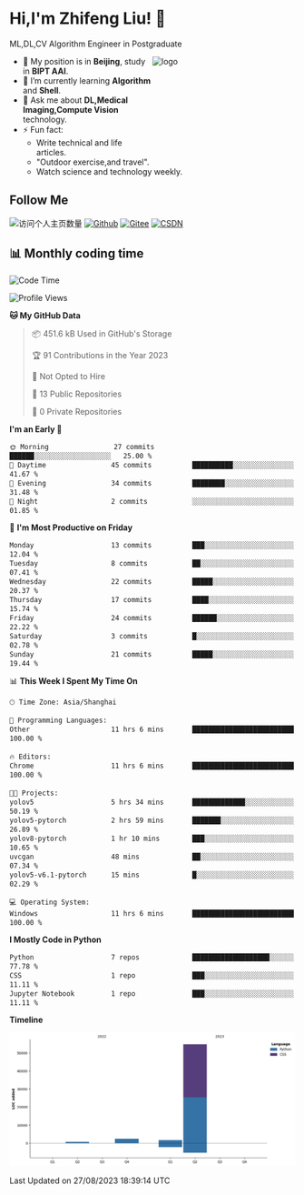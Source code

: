 <!--
**stonedada/stonedada** is a ✨ _special_ ✨ repository because its `README.md` (this file) appears on your GitHub profile.

Here are some ideas to get you started:

- 🔭 I’m currently working on ...
- 🌱 I’m currently learning ...
- 👯 I’m looking to collaborate on ...
- 🤔 I’m looking for help with ...
- 💬 Ask me about ...
- 📫 How to reach me: ...
- 😄 Pronouns: ...
- ⚡ Fun fact: ...
-->
# Hi,I'm Zhifeng Liu! 👋
ML,DL,CV Algorithm Engineer in Postgraduate

<img src="https://github-readme-stats-git-masterrstaa-rickstaa.vercel.app/api?username=stonedada&show_icons=true&count_private=true&theme=vue" alt="logo" height="160" align="right" width="50%" />

- 🔭 My position is in **Beijing**, study in **BIPT AAI**.
- 🌱 I’m currently learning **Algorithm** and **Shell**.
- 💬 Ask me about **DL,Medical Imaging,Compute Vision** technology.
- ⚡ Fun fact: 
  - Write technical and life articles.
  - "Outdoor exercise,and travel".
  - Watch science and technology weekly.

## Follow Me
![访问个人主页数量](https://komarev.com/ghpvc/?username=stonedada&color=green)
[![Github](https://img.shields.io/github/followers/stonedada?label=Github&style=social)](https://github.com/stonedada)
[![Gitee](https://img.shields.io/badge/-Gitee-EA4335?style=flat-square&logo=Gitee&logoColor=white)](https://gitee.com/liu-shitou)
[![CSDN](https://img.shields.io/badge/-CSDN-c14438?style=flat-square&logo=C&logoColor=white)](https://blog.csdn.net/weixin_43913261?type=blog)
<!--
## GitHub Infos

<img src="https://github-profile-trophy.vercel.app/?username=stonedada&theme=flat&column=7" alt="logo" height="160" align="center" style="margin: auto;" />
[![GitHub Streak](https://github-readme-streak-stats.herokuapp.com/?user=stonedada&theme=vue)](https://github.com/stonedada)

<a href="https://github.com/stonedada">
  <img src="https://github-readme-stats-git-masterrstaa-rickstaa.vercel.app/api/top-langs/?username=stonedada&layout=compact&theme=vue" />
</a>

[![Anser's wakatime stats](https://github-readme-stats.vercel.app/api/wakatime?username=stonedada&layout=compact&custom_title=Wakatime%20Stats%20(this%20week))](https://wakatime.com/@stonedada)
-->

## :bar_chart: Monthly coding time

<!--START_SECTION:waka-->
![Code Time](http://img.shields.io/badge/Code%20Time-368%20hrs%2057%20mins-blue)

![Profile Views](http://img.shields.io/badge/Profile%20Views-0-blue)

**🐱 My GitHub Data** 

> 📦 451.6 kB Used in GitHub's Storage 
 > 
> 🏆 91 Contributions in the Year 2023
 > 
> 🚫 Not Opted to Hire
 > 
> 📜 13 Public Repositories 
 > 
> 🔑 0 Private Repositories 
 > 
**I'm an Early 🐤** 

```text
🌞 Morning                27 commits          ██████░░░░░░░░░░░░░░░░░░░   25.00 % 
🌆 Daytime                45 commits          ██████████░░░░░░░░░░░░░░░   41.67 % 
🌃 Evening                34 commits          ████████░░░░░░░░░░░░░░░░░   31.48 % 
🌙 Night                  2 commits           ░░░░░░░░░░░░░░░░░░░░░░░░░   01.85 % 
```
📅 **I'm Most Productive on Friday** 

```text
Monday                   13 commits          ███░░░░░░░░░░░░░░░░░░░░░░   12.04 % 
Tuesday                  8 commits           ██░░░░░░░░░░░░░░░░░░░░░░░   07.41 % 
Wednesday                22 commits          █████░░░░░░░░░░░░░░░░░░░░   20.37 % 
Thursday                 17 commits          ████░░░░░░░░░░░░░░░░░░░░░   15.74 % 
Friday                   24 commits          ██████░░░░░░░░░░░░░░░░░░░   22.22 % 
Saturday                 3 commits           █░░░░░░░░░░░░░░░░░░░░░░░░   02.78 % 
Sunday                   21 commits          █████░░░░░░░░░░░░░░░░░░░░   19.44 % 
```


📊 **This Week I Spent My Time On** 

```text
🕑︎ Time Zone: Asia/Shanghai

💬 Programming Languages: 
Other                    11 hrs 6 mins       █████████████████████████   100.00 % 

🔥 Editors: 
Chrome                   11 hrs 6 mins       █████████████████████████   100.00 % 

🐱‍💻 Projects: 
yolov5                   5 hrs 34 mins       █████████████░░░░░░░░░░░░   50.19 % 
yolov5-pytorch           2 hrs 59 mins       ███████░░░░░░░░░░░░░░░░░░   26.89 % 
yolov8-pytorch           1 hr 10 mins        ███░░░░░░░░░░░░░░░░░░░░░░   10.65 % 
uvcgan                   48 mins             ██░░░░░░░░░░░░░░░░░░░░░░░   07.34 % 
yolov5-v6.1-pytorch      15 mins             █░░░░░░░░░░░░░░░░░░░░░░░░   02.29 % 

💻 Operating System: 
Windows                  11 hrs 6 mins       █████████████████████████   100.00 % 
```

**I Mostly Code in Python** 

```text
Python                   7 repos             ███████████████████░░░░░░   77.78 % 
CSS                      1 repo              ███░░░░░░░░░░░░░░░░░░░░░░   11.11 % 
Jupyter Notebook         1 repo              ███░░░░░░░░░░░░░░░░░░░░░░   11.11 % 
```



**Timeline**

![Lines of Code chart](https://raw.githubusercontent.com/stonedada/stonedada/main/assets/bar_graph.png)


 Last Updated on 27/08/2023 18:39:14 UTC
<!--END_SECTION:waka-->